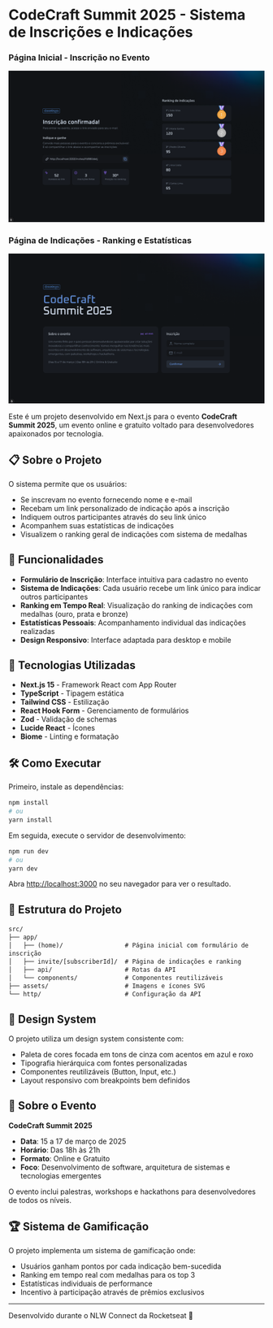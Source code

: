 # CodeCraft Summit 2025 - Sistema de Inscrições e Indicações

### Página Inicial - Inscrição no Evento
![Página de Inscrição](public/foto-1.png)

### Página de Indicações - Ranking e Estatísticas
![Página de Indicações](public/foto-2.png)

Este é um projeto desenvolvido em Next.js para o evento **CodeCraft Summit 2025**, um evento online e gratuito voltado para desenvolvedores apaixonados por tecnologia.

## 📋 Sobre o Projeto

O sistema permite que os usuários:
- Se inscrevam no evento fornecendo nome e e-mail
- Recebam um link personalizado de indicação após a inscrição
- Indiquem outros participantes através do seu link único
- Acompanhem suas estatísticas de indicações
- Visualizem o ranking geral de indicações com sistema de medalhas

## 🎯 Funcionalidades

- **Formulário de Inscrição**: Interface intuitiva para cadastro no evento
- **Sistema de Indicações**: Cada usuário recebe um link único para indicar outros participantes
- **Ranking em Tempo Real**: Visualização do ranking de indicações com medalhas (ouro, prata e bronze)
- **Estatísticas Pessoais**: Acompanhamento individual das indicações realizadas
- **Design Responsivo**: Interface adaptada para desktop e mobile

## 🚀 Tecnologias Utilizadas

- **Next.js 15** - Framework React com App Router
- **TypeScript** - Tipagem estática
- **Tailwind CSS** - Estilização
- **React Hook Form** - Gerenciamento de formulários
- **Zod** - Validação de schemas
- **Lucide React** - Ícones
- **Biome** - Linting e formatação

## 🛠️ Como Executar

Primeiro, instale as dependências:

```bash
npm install
# ou
yarn install
```

Em seguida, execute o servidor de desenvolvimento:

```bash
npm run dev
# ou
yarn dev
```

Abra [http://localhost:3000](http://localhost:3000) no seu navegador para ver o resultado.

## 📁 Estrutura do Projeto

```
src/
├── app/
│   ├── (home)/                 # Página inicial com formulário de inscrição
│   ├── invite/[subscriberId]/  # Página de indicações e ranking
│   ├── api/                    # Rotas da API
│   └── components/             # Componentes reutilizáveis
├── assets/                     # Imagens e ícones SVG
└── http/                       # Configuração da API
```

## 🎨 Design System

O projeto utiliza um design system consistente com:
- Paleta de cores focada em tons de cinza com acentos em azul e roxo
- Tipografia hierárquica com fontes personalizadas
- Componentes reutilizáveis (Button, Input, etc.)
- Layout responsivo com breakpoints bem definidos

## 📅 Sobre o Evento

**CodeCraft Summit 2025**
- **Data**: 15 a 17 de março de 2025
- **Horário**: Das 18h às 21h
- **Formato**: Online e Gratuito
- **Foco**: Desenvolvimento de software, arquitetura de sistemas e tecnologias emergentes

O evento inclui palestras, workshops e hackathons para desenvolvedores de todos os níveis.

## 🏆 Sistema de Gamificação

O projeto implementa um sistema de gamificação onde:
- Usuários ganham pontos por cada indicação bem-sucedida
- Ranking em tempo real com medalhas para os top 3
- Estatísticas individuais de performance
- Incentivo à participação através de prêmios exclusivos

---

Desenvolvido durante o NLW Connect da Rocketseat 🚀
